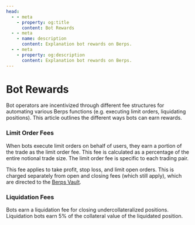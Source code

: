 ```yaml
---
head:
  - - meta
    - property: og:title
      content: Bot Rewards
  - - meta
    - name: description
      content: Explanation bot rewards on Berps.
  - - meta
    - property: og:description
      content: Explanation bot rewards on Berps.
---
```


# Bot Rewards

Bot operators are incentivized through different fee structures for automating various Berps functions (e.g. executing limit orders, liquidating positions). This article outlines the different ways bots can earn rewards.

### Limit Order Fees

When bots execute limit orders on behalf of users, they earn a portion of the trade as the limit order fee. This fee is calculated as a percentage of the entire notional trade size. The limit order fee is specific to each trading pair.

This fee applies to take profit, stop loss, and limit open orders. This is charged separately from open and closing fees (which still apply), which are directed to the [Berps Vault](/learn/vault/).

### Liquidation Fees

Bots earn a liquidation fee for closing undercollateralized positions. Liquidation bots earn 5% of the collateral value of the liquidated position.
